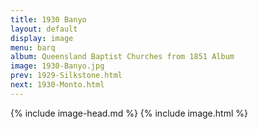 ```yaml
---
title: 1930 Banyo
layout: default
display: image
menu: barq
album: Queensland Baptist Churches from 1851 Album
image: 1930-Banyo.jpg
prev: 1929-Silkstone.html
next: 1930-Monto.html
---
```

{% include image-head.md %}
{% include image.html %}